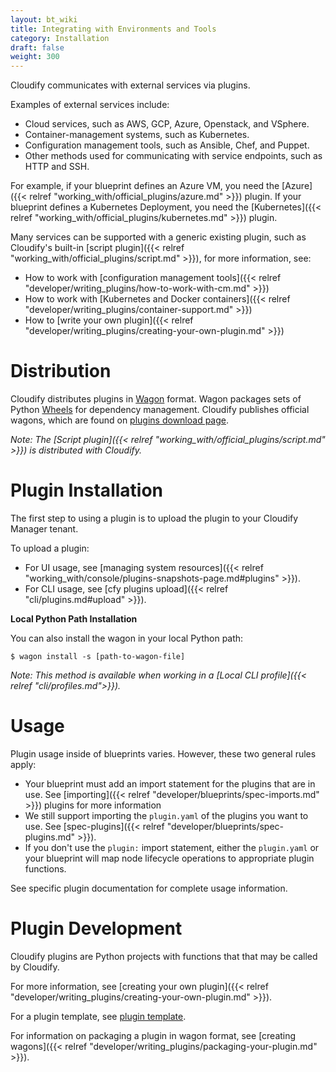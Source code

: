 ```yaml
---
layout: bt_wiki
title: Integrating with Environments and Tools
category: Installation
draft: false
weight: 300
---
```


Cloudify communicates with external services via plugins.

Examples of external services include:

- Cloud services, such as AWS, GCP, Azure, Openstack, and VSphere.
- Container-management systems, such as Kubernetes.
- Configuration management tools, such as Ansible, Chef, and Puppet.
- Other methods used for communicating with service endpoints, such as HTTP and SSH.

For example, if your blueprint defines an Azure VM, you need the [Azure]({{< relref "working_with/official_plugins/azure.md" >}}) plugin. If your blueprint defines a Kubernetes Deployment, you need the [Kubernetes]({{< relref "working_with/official_plugins/kubernetes.md" >}}) plugin.

Many services can be supported with a generic existing plugin, such as Cloudify's built-in [script plugin]({{< relref "working_with/official_plugins/script.md" >}}), for more information, see:

- How to work with [configuration management tools]({{< relref "developer/writing_plugins/how-to-work-with-cm.md" >}})
- How to work with [Kubernetes and Docker containers]({{< relref "developer/writing_plugins/container-support.md" >}})
- How to [write your own plugin]({{< relref "developer/writing_plugins/creating-your-own-plugin.md" >}})


# Distribution

Cloudify distributes plugins in [Wagon](https://github.com/cloudify-cosmo/wagon/blob/master/README.md) format. Wagon packages sets of Python [Wheels](https://packaging.python.org/tutorials/distributing-packages/#wheels) for dependency management. Cloudify publishes official wagons, which are found on [plugins download page](http://cloudify.co/plugins).

_Note: The [Script plugin]({{< relref "working_with/official_plugins/script.md" >}}) is distributed with Cloudify._


# Plugin Installation

The first step to using a plugin is to upload the plugin to your Cloudify Manager tenant.

To upload a plugin:

- For UI usage, see [managing system resources]({{< relref "working_with/console/plugins-snapshots-page.md#plugins" >}}).
- For CLI usage, see [cfy plugins upload]({{< relref "cli/plugins.md#upload" >}}).


**Local Python Path Installation**

You can also install the wagon in your local Python path:

```
$ wagon install -s [path-to-wagon-file]
```

_Note: This method is available when working in a [Local CLI profile]({{< relref "cli/profiles.md">}})._


# Usage

Plugin usage inside of blueprints varies. However, these two general rules apply:

- Your blueprint must add an import statement for the plugins that are in use. See [importing]({{< relref "developer/blueprints/spec-imports.md" >}}) plugins for more information
- We still support importing the `plugin.yaml` of the plugins you want to use. See [spec-plugins]({{< relref "developer/blueprints/spec-plugins.md" >}}).
- If you don't use the `plugin:` import statement, either the `plugin.yaml` or your blueprint will map node lifecycle operations to appropriate plugin functions.

See specific plugin documentation for complete usage information. 


# Plugin Development

Cloudify plugins are Python projects with functions that that may be called by Cloudify.

For more information, see [creating your own plugin]({{< relref "developer/writing_plugins/creating-your-own-plugin.md" >}}).

For a plugin template, see [plugin template](https://github.com/cloudify-cosmo/cloudify-plugin-template).

For information on packaging a plugin in wagon format, see [creating wagons]({{< relref "developer/writing_plugins/packaging-your-plugin.md" >}}).
